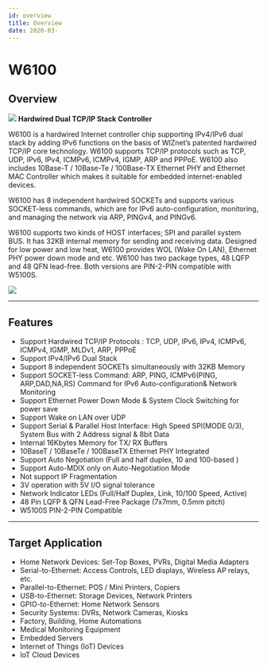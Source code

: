 ```yaml
---
id: overview
title: Overview
date: 2020-03-
---
```



# W6100

## Overview

![](/products/w6100/w6100_4.jpg)
**Hardwired Dual TCP/IP Stack Controller**

W6100 is a hardwired Internet controller chip supporting IPv4/IPv6 dual
stack by adding IPv6 functions on the basis of WIZnet’s patented
hardwired TCP/IP core technology. W6100 supports TCP/IP protocols such
as TCP, UDP, IPv6, IPv4, ICMPv6, ICMPv4, IGMP, ARP and PPPoE. W6100 also
includes 10Base-T / 10Base-Te / 100Base-TX Ethernet PHY and Ethernet MAC
Controller which makes it suitable for embedded internet-enabled
devices.

W6100 has 8 independent hardwired SOCKETs and supports various
SOCKET-less commands, which are for IPv6 auto-configuration, monitoring,
and managing the network via ARP, PINGv4, and PINGv6.

W6100 supports two kinds of HOST interfaces; SPI and parallel system
BUS. It has 32KB internal memory for sending and receiving data.
Designed for low power and low heat, W6100 provides WOL (Wake On LAN),
Ethernet PHY power down mode and etc. W6100 has two package types, 48
LQFP and 48 QFN lead-free. Both versions are PIN-2-PIN compatible with
W5100S.

![](/products/w6100/w6100_block_diagram.png)

-----

## Features

  - Support Hardwired TCP/IP Protocols : TCP, UDP, IPv6, IPv4, ICMPv6,
    ICMPv4, IGMP, MLDv1, ARP, PPPoE
  - Support IPv4/IPv6 Dual Stack
  - Support 8 independent SOCKETs simultaneously with 32KB Memory
  - Support SOCKET-less Command: ARP, PING, ICMPv6(PING, ARP,DAD,NA,RS)
    Command for IPv6 Auto-configuration& Network Monitoring
  - Support Ethernet Power Down Mode & System Clock Switching for power
    save
  - Support Wake on LAN over UDP
  - Support Serial & Parallel Host Interface: High Speed SPI(MODE 0/3),
    System Bus with 2 Address signal & 8bit Data
  - Internal 16Kbytes Memory for TX/ RX Buffers
  - 10BaseT / 10BaseTe / 100BaseTX Ethernet PHY Integrated
  - Support Auto Negotiation (Full and half duplex, 10 and 100-based )
  - Support Auto-MDIX only on Auto-Negotiation Mode
  - Not support IP Fragmentation
  - 3V operation with 5V I/O signal tolerance
  - Network Indicator LEDs (Full/Half Duplex, Link, 10/100 Speed,
    Active)
  - 48 Pin LQFP & QFN Lead-Free Package (7x7mm, 0.5mm pitch)
  - W5100S PIN-2-PIN Compatible

-----

## Target Application

  - Home Network Devices: Set-Top Boxes, PVRs, Digital Media Adapters
  - Serial-to-Ethernet: Access Controls, LED displays, Wireless AP
    relays, etc.
  - Parallel-to-Ethernet: POS / Mini Printers, Copiers
  - USB-to-Ethernet: Storage Devices, Network Printers
  - GPIO-to-Ethernet: Home Network Sensors
  - Security Systems: DVRs, Network Cameras, Kiosks
  - Factory, Building, Home Automations
  - Medical Monitoring Equipment
  - Embedded Servers
  - Internet of Things (IoT) Devices
  - IoT Cloud Devices
